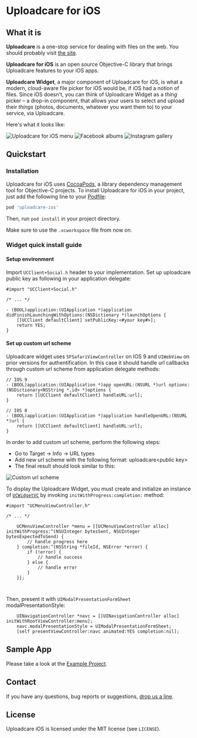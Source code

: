 # Uploadcare for iOS

## What it is

**Uploadcare** is a one-stop service for dealing with files on the web. You should probably visit [the site](http://uploadcare.com).

**Uploadcare for iOS** is an open source Objective-C library that brings Uploadcare features to your iOS apps.

**Uploadcare Widget**, a major component of Uploadcare for iOS, is what a modern, cloud-aware file picker for iOS would be, if iOS had a notion of files. Since iOS doesn't, you can think of Uploadcare Widget as a *thing* picker – a drop-in component, that allows your users to select and upload their *things* (photos, documents, whatever you want them to) to your service, via Uploadcare.

Here's what it looks like:

![Uploadcare for iOS menu](https://ucarecdn.com/a51ee0de-b775-40fb-98e3-81f683938431/-/stretch/off/-/resize/300x/) ![Facebook albums](https://ucarecdn.com/81da28a4-1522-4b44-8d03-8eea18b94dd4/-/stretch/off/-/resize/300x/)
![Instagram gallery](https://ucarecdn.com/2405cae1-e653-424f-af21-c244dda2d77f/-/stretch/off/-/resize/300x/)

## Quickstart

### Installation

Uploadcare for iOS uses [CocoaPods](http://cocoapods.org), a library dependency management tool for Objective-C projects. To install Uploadcare for iOS in your project, just add the following line to your [Podfile](https://github.com/CocoaPods/CocoaPods/wiki/A-Podfile):

```ruby
pod 'uploadcare-ios'
```

Then, run `pod install` in your project directory.

Make sure to use the `.xcworkspace` file from now on.

### Widget quick install guide
#### Setup environment

Import `UCClient+Social.h` header to your implementation.
Set up uploadcare public key as following in your application delegate:
```objc
#import "UCClient+Social.h"

/* ... */

- (BOOL)application:(UIApplication *)application didFinishLaunchingWithOptions:(NSDictionary *)launchOptions {
    [[UCClient defaultClient] setPublicKey:<#your key#>];
    return YES;
}
```

#### Set up custom url scheme
Uploadcare widget uses `SFSafariViewController` on IOS 9 and `UIWebView` on prior versions
for authentification. In this case it should handle url callbacks through custom url
scheme from application delegate methods:

```objc
// IOS 9
- (BOOL)application:(UIApplication *)app openURL:(NSURL *)url options:(NSDictionary<NSString *,id> *)options {
    return [[UCClient defaultClient] handleURL:url];
}

// IOS 8
- (BOOL)application:(UIApplication *)application handleOpenURL:(NSURL *)url {
    return [[UCClient defaultClient] handleURL:url];
}
```
In order to add custom url scheme, perform the following steps:
* Go to Target -> Info -> URL types
* Add new url scheme with the following format: uploadcare\<public key\>
* The final result should look similar to this:

![Custom url scheme](https://ucarecdn.com/1738621a-8016-44c4-918d-d90f8e23336f/)

To display the Uploadcare Widget, you must create and initialize an instance of [`UCWidgetVC`](https://github.com/uploadcare/uploadcare-ios/blob/core-refactoring/UploadcareWidget/UCWidgetVC.h) by invoking `initWithProgress:completion:` method:

```objc
#import "UCMenuViewController.h"

/* ... */

    UCMenuViewController *menu = [[UCMenuViewController alloc] initWithProgress:^(NSUInteger bytesSent, NSUInteger bytesExpectedToSend) {
        // handle progress here
    } completion:^(NSString *fileId, NSError *error) {
        if (!error) {
            // handle success
        } else {
            // handle error
        }
    }];
    
    
```

Then, present it with `UIModalPresentationFormSheet` modalPresentationStyle:

```objc
    UINavigationController *navc = [[UINavigationController alloc] initWithRootViewController:menu];
    navc.modalPresentationStyle = UIModalPresentationFormSheet;
    [self presentViewController:navc animated:YES completion:nil];
```

## Sample App

Please take a look at the [Example Project](https://github.com/uploadcare/uploadcare-ios/tree/core-refactoring/Examples/ExampleProject). 

## Contact

If you have any questions, bug reports or suggestions, [drop us a line](hello@uploadcare.com).

## License 

Uploadcare iOS is licensed under the MIT license (see `LICENSE`).
